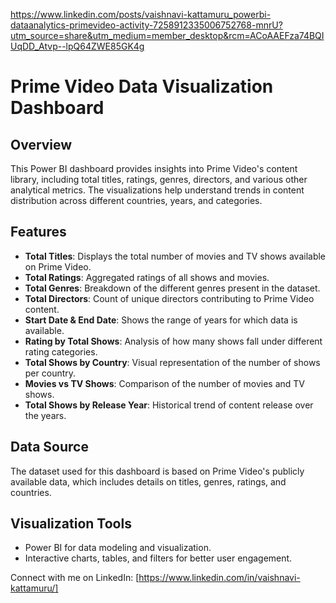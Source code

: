 https://www.linkedin.com/posts/vaishnavi-kattamuru_powerbi-dataanalytics-primevideo-activity-7258912335006752768-mnrU?utm_source=share&utm_medium=member_desktop&rcm=ACoAAEFza74BQIUqDD_Atvp--lpQ64ZWE85GK4g


# Prime Video Data Visualization Dashboard

## Overview
This Power BI dashboard provides insights into Prime Video's content library, including total titles, ratings, genres, directors, and various other analytical metrics. The visualizations help understand trends in content distribution across different countries, years, and categories.

## Features
- **Total Titles**: Displays the total number of movies and TV shows available on Prime Video.
- **Total Ratings**: Aggregated ratings of all shows and movies.
- **Total Genres**: Breakdown of the different genres present in the dataset.
- **Total Directors**: Count of unique directors contributing to Prime Video content.
- **Start Date & End Date**: Shows the range of years for which data is available.
- **Rating by Total Shows**: Analysis of how many shows fall under different rating categories.
- **Total Shows by Country**: Visual representation of the number of shows per country.
- **Movies vs TV Shows**: Comparison of the number of movies and TV shows.
- **Total Shows by Release Year**: Historical trend of content release over the years.

## Data Source
The dataset used for this dashboard is based on Prime Video's publicly available data, which includes details on titles, genres, ratings, and countries.

## Visualization Tools
- Power BI for data modeling and visualization.
- Interactive charts, tables, and filters for better user engagement.



Connect with me on LinkedIn: [https://www.linkedin.com/in/vaishnavi-kattamuru/]



